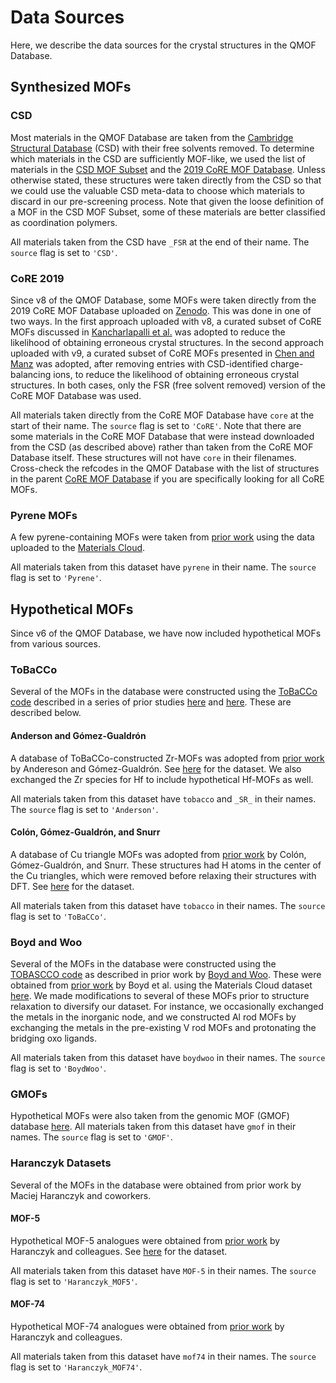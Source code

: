 # Data Sources
Here, we describe the data sources for the crystal structures in the QMOF Database.

## Synthesized MOFs
### CSD
Most materials in the QMOF Database are taken from the [Cambridge Structural Database](https://www.ccdc.cam.ac.uk/structures/) (CSD) with their free solvents removed. To determine which materials in the CSD are sufficiently MOF-like, we used the list of materials in the [CSD MOF Subset](https://pubs.acs.org/doi/abs/10.1021/acs.chemmater.7b00441) and the [2019 CoRE MOF Database](https://pubs.acs.org/doi/abs/10.1021/acs.jced.9b00835). Unless otherwise stated, these structures were taken directly from the CSD so that we could use the valuable CSD meta-data to choose which materials to discard in our pre-screening process. Note that given the loose definition of a MOF in the CSD MOF Subset, some of these materials are better classified as coordination polymers.

All materials taken from the CSD have `_FSR` at the end of their name. The `source` flag is set to `'CSD'`.

### CoRE 2019
Since v8 of the QMOF Database, some MOFs were taken directly from the 2019 CoRE MOF Database uploaded on [Zenodo](https://doi.org/10.5281/zenodo.3677685
). This was done in one of two ways. In the first approach uploaded with v8, a curated subset of CoRE MOFs discussed in [Kancharlapalli et al.](https://pubs.acs.org/doi/abs/10.1021/acs.jctc.0c01229) was adopted to reduce the likelihood of obtaining erroneous crystal structures. In the second approach uploaded with v9, a curated subset of CoRE MOFs presented in [Chen and Manz](https://pubs.rsc.org/en/content/articlehtml/2020/ra/d0ra02498h) was adopted, after removing entries with CSD-identified charge-balancing ions, to reduce the likelihood of obtaining erroneous crystal structures. In both cases, only the FSR (free solvent removed) version of the CoRE MOF Database was used.

All materials taken directly from the CoRE MOF Database have `core` at the start of their name. The `source` flag is set to `'CoRE'`. Note that there are some materials in the CoRE MOF Database that were instead downloaded from the CSD (as described above) rather than taken from the CoRE MOF Database itself. These structures will not have `core` in their filenames. Cross-check the refcodes in the QMOF Database with the list of structures in the parent [CoRE MOF Database](https://doi.org/10.5281/zenodo.3677685) if you are specifically looking for all CoRE MOFs.

### Pyrene MOFs
A few pyrene-containing MOFs were taken from [prior work](https://pubs.rsc.org/en/content/articlehtml/2021/cs/d0cs00424c) using the data uploaded to the [Materials Cloud](https://doi.org/10.24435/materialscloud:z5-ct).

All materials taken from this dataset have `pyrene` in their name. The `source` flag is set to `'Pyrene'`.

## Hypothetical MOFs
Since v6 of the QMOF Database, we have now included hypothetical MOFs from various sources.

### ToBaCCo
Several of the MOFs in the database were constructed using the [ToBaCCo code](https://github.com/tobacco-mofs/tobacco_3.0) described in a series of prior studies [here](https://pubs.acs.org/doi/abs/10.1021/acs.cgd.7b00848) and [here](https://pubs.rsc.org/en/content/articlehtml/2019/ce/c8ce01637b). These are described below.

#### Anderson and Gómez-Gualdrón
A database of ToBaCCo-constructed Zr-MOFs was adopted from [prior work](https://aip.scitation.org/doi/full/10.1063/5.0048736) by Andereson and Gómez-Gualdrón. See [here](https://osf.io/7dgvy/) for the dataset. We also exchanged the Zr species for Hf to include hypothetical Hf-MOFs as well.

All materials taken from this dataset have `tobacco` and `_SR_` in their names. The `source` flag is set to `'Anderson'`.

#### Colón, Gómez-Gualdrón, and Snurr
A database of Cu triangle MOFs was adopted from [prior work](https://pubs.acs.org/doi/abs/10.1021/acs.cgd.7b00848) by Colón, Gómez-Gualdrón, and Snurr. These structures had H atoms in the center of the Cu triangles, which were removed before relaxing their structures with DFT. See [here](https://github.com/snurr-group/tobacco_mofs_mc_0_node) for the dataset.

All materials taken from this dataset have `tobacco` in their names. The `source` flag is set to `'ToBaCCo'`.

### Boyd and Woo
Several of the MOFs in the database were constructed using the [TOBASCCO code](https://github.com/peteboyd/tobascco) as described in prior work by [Boyd and Woo](https://pubs.rsc.org/en/content/articlehtml/2016/ce/c6ce00407e). These were obtained from [prior work](https://www.nature.com/articles/s41586-019-1798-7) by Boyd et al. using the Materials Cloud dataset [here](https://doi.org/10.24435/materialscloud:2018.0016/v3). We  made modifications to several of these MOFs prior to structure relaxation to diversify our dataset. For instance, we occasionally exchanged the metals in the inorganic node, and we constructed Al rod MOFs by exchanging the metals in the pre-existing V rod MOFs and protonating the bridging oxo ligands.

All materials taken from this dataset have `boydwoo` in their names. The `source` flag is set to `'BoydWoo'`.

### GMOFs
Hypothetical MOFs were also taken from the genomic MOF (GMOF) database [here](https://figshare.com/s/ec378d7315581e48f1e4). All materials taken from this dataset have `gmof` in their names. The `source` flag is set to `'GMOF'`.

### Haranczyk Datasets
Several of the MOFs in the database were obtained from prior work by Maciej Haranczyk and coworkers.

#### MOF-5
Hypothetical MOF-5 analogues were obtained from [prior work](https://pubs.acs.org/doi/abs/10.1021/jp401920y) by Haranczyk and colleagues. See [here](http://nanoporousmaterials.org/databases/) for the dataset.

All materials taken from this dataset have `MOF-5` in their names. The `source` flag is set to `'Haranczyk_MOF5'`.

#### MOF-74
Hypothetical MOF-74 analogues were obtained from [prior work](https://pubs.rsc.org/en/content/articlehtml/2016/sc/c6sc01477a) by Haranczyk and colleagues.

All materials taken from this dataset have `mof74` in their names. The `source` flag is set to `'Haranczyk_MOF74'`.
